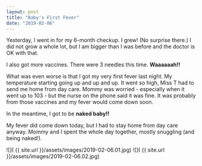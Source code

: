 ```yaml
---
layout: post
title: "Baby's First Fever"
date: "2019-02-06"
---
```


Yesterday, I went in for my 6-month checkup. I grew! (No surprise there.) I did not grow a whole lot, but I am bigger than I was before and the doctor is OK with that.

I also got more vaccines. There were 3 needles this time. **Waaaaaah!!**

What was even worse is that I got my very first fever last night. My temperature starting going up and up and up. It went so high, Miss T had to send me home from day care. Mommy was worried - especially when it went up to 103 - but the nurse on the phone said it was fine. It was probably from those vaccines and my fever would come down soon.

In the meantime, I got to be **naked baby!!**

My fever did come down today, but I had to stay home from day care anyway. Mommy and I spent the whole day together, mostly snuggling (and being naked!).

<span class="gallery">
  ![]( {{ site.url }}/assets/images/2019-02-06.01.jpg)
  ![]( {{ site.url }}/assets/images/2019-02-06.02.jpg)
</span>
